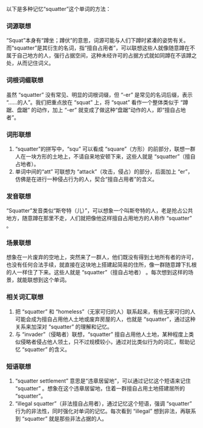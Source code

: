 以下是多种记忆“squatter”这个单词的方法：

### 词源联想
“Squat”本身有“蹲坐；蹲伏”的意思，词源可能与人们下蹲时紧凑的姿势有关。而“squatter”是其衍生的名词，指“擅自占用者”，可以联想这些人就像随意蹲在不属于自己地方的人，强行占据空间，这种未经许可的占据方式就如同蹲在不该蹲之处，从而记住词义。

### 词根词缀联想
虽然 “squatter” 没有常见、明显的词根词缀，但 “-er” 是常见的名词后缀，表示 “……的人”。我们把重点放在 “squat” 上，将 “squat” 看作一个整体类似于 “蹲踞、盘踞” 的动作，加上 “-er” 就变成了做这种“盘踞”动作的人，即“擅自占地者”。

### 词形联想
1. “squatter”的拼写中，“squ” 可以看成 “square”（方形）的前部分，联想一群人在一块方形的土地上，不请自来地安顿下来，这些人就是 “squatter”（擅自占地者）。
2. 单词中间的“att” 可联想为 “attack”（攻击，侵占）的部分，后面加上 “er”，仿佛是在进行一种侵占行为的人，契合“擅自占用者”的含义。

### 发音联想
“Squatter”发音类似“斯夸特（儿）”，可以想象一个叫斯夸特的人，老是抢占公共地方，随意蹲在那里不走，人们就把像他这样擅自占用地方的人称作 “squatter” 。

### 场景联想
想象在一片废弃的空地上，突然来了一群人，他们既没有得到土地所有者的许可，也没有任何合法手续，就直接在这块地上搭建起简易的住所，像一群随意蹲下扎根的人一样住了下来。这些人就是 “squatter”（擅自占地者） 。每次想到这样的场景，就能联想到这个单词。

### 相关词汇联想
1. 把 “squatter” 和 “homeless”（无家可归的人）联系起来，有些无家可归的人可能会成为擅自占用他人土地或废弃房屋的人，也就是 “squatter”，通过这种关系来加深对 “squatter” 的理解和记忆。
2. 与 “invader”（侵略者）联想，“squatter” 擅自占用他人土地，某种程度上类似侵略者侵占他人领土，只不过规模较小，通过对比类似行为的词汇，帮助记忆 “squatter” 的含义。

### 短语联想
1. “squatter settlement” 意思是“违章居留地”，可以通过记忆这个短语来记住 “squatter” 。想象在这个违章居留地，住着一群擅自占用土地搭建居所的 “squatter”。
2. “illegal squatter”（非法擅自占用者），通过记忆这个短语，强调 “squatter” 行为的非法性，同时强化对单词的记忆。每次看到 “illegal” 想到非法，再联系到 “squatter” 就是那些非法占据的人。 